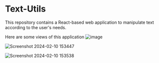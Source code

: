 # Text-Utils
This repository contains a React-based web application to manipulate text according to the user's needs.

Here are some views of this application
![image](https://github.com/Ujjwal1178/Text-Utils/assets/109898637/1a8064b4-4e13-4649-a500-5aa9b3f785c0)

![Screenshot 2024-02-10 153447](https://github.com/Ujjwal1178/Text-Utils/assets/109898637/7c39582b-31ed-4ab7-9fee-64202ac43f83)

![Screenshot 2024-02-10 153538](https://github.com/Ujjwal1178/Text-Utils/assets/109898637/26c4c223-a6fd-4bdb-8eb0-8ba8fb1f3872)



